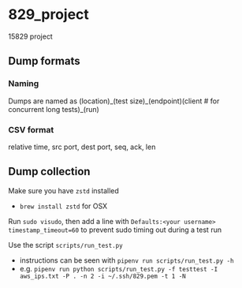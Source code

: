 # 829_project
15829 project

## Dump formats
### Naming
Dumps are named as (location)\_(test size)\_(endpoint)(client # for concurrent long tests)\_(run)

### CSV format
relative time, src port, dest port, seq, ack, len

## Dump collection
Make sure you have `zstd` installed
 - `brew install zstd` for OSX
 
Run `sudo visudo`, then add a line with `Defaults:<your username> timestamp_timeout=60` to prevent sudo timing out during a test run

Use the script `scripts/run_test.py`
 - instructions can be seen with `pipenv run scripts/run_test.py -h`
 - e.g. `pipenv run python scripts/run_test.py -f testtest -I aws_ips.txt -P . -n 2 -i ~/.ssh/829.pem -t 1 -N`

